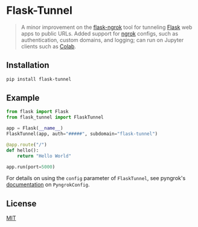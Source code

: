 # Flask-Tunnel

> A minor improvement on the [flask-ngrok](https://pypi.org/project/flask-ngrok/) tool for tunneling [Flask](https://flask.palletsprojects.com/en/2.3.x/) web apps to public URLs. Added support for [ngrok](https://ngrok.com/) configs, such as authentication, custom domains, and logging; can run on Jupyter clients such as [Colab](https://colab.google/).

## Installation

```bash
pip install flask-tunnel
```

## Example

```py
from flask import Flask
from flask_tunnel import FlaskTunnel

app = Flask(__name__)
FlaskTunnel(app, auth="#####", subdomain="flask-tunnel")

@app.route("/")
def hello():
    return "Hello World"

app.run(port=5000)
```

For details on using the `config` parameter of `FlaskTunnel`, see pyngrok's [documentation](https://pyngrok.readthedocs.io/en/latest/api.html#pyngrok.conf.PyngrokConfig) on `PyngrokConfig`. 

## License

[MIT](LICENSE)
